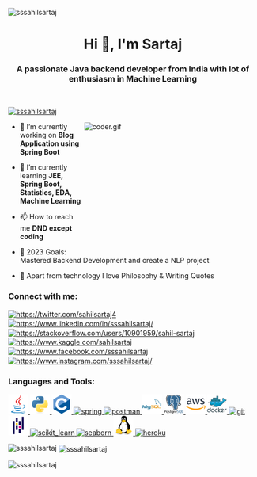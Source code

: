 <p align="left"> <img src="https://komarev.com/ghpvc/?username=sssahilsartaj&label=Profile%20views&color=0e75b6&style=flat-square" alt="sssahilsartaj" /> </p>

<h1 align="center">Hi 👋, I'm Sartaj</h1>
<h3 align="center">A passionate Java backend developer from India with lot of enthusiasm in Machine Learning</h3>
<br />

<p align="left"> <a href="https://github.com/ryo-ma/github-profile-trophy"><img src="https://github-profile-trophy.vercel.app/?username=sssahilsartaj" alt="sssahilsartaj" /></a> </p>


<p> <img align="right" alt="coder.gif" width="350px" height="260px" src="https://user-images.githubusercontent.com/46869388/89207039-b899e600-d5d7-11ea-90d0-c894383d35b4.gif" /> </p>

- 🔭 I’m currently working on **Blog Application using Spring Boot**

- 🌱 I’m currently learning **JEE, Spring Boot, Statistics, EDA, Machine Learning**

- 📫 How to reach me **DND except coding**

- :high_brightness: 2023 Goals: Mastered Backend Development and create a NLP project

- :notebook_with_decorative_cover: Apart from technology I love Philosophy & Writing Quotes



<h3 align="left">Connect with me:</h3>
<p align="left">
<a href="https://twitter.com/sahilsartaj4" target="blank"><img align="center" src="https://raw.githubusercontent.com/rahuldkjain/github-profile-readme-generator/master/src/images/icons/Social/twitter.svg" alt="https://twitter.com/sahilsartaj4" height="30" width="40" /></a>
<a href="https://linkedin.com/in/sssahilsartaj/" target="blank"><img align="center" src="https://raw.githubusercontent.com/rahuldkjain/github-profile-readme-generator/master/src/images/icons/Social/linked-in-alt.svg" alt="https://www.linkedin.com/in/sssahilsartaj/" height="30" width="40" /></a>
<a href="https://stackoverflow.com/users/10901959/sahil-sartaj" target="blank"><img align="center" src="https://raw.githubusercontent.com/rahuldkjain/github-profile-readme-generator/master/src/images/icons/Social/stack-overflow.svg" alt="https://stackoverflow.com/users/10901959/sahil-sartaj" height="30" width="40" /></a>
<a href="https://www.kaggle.com/sahilsartaj" target="blank"><img align="center" src="https://raw.githubusercontent.com/rahuldkjain/github-profile-readme-generator/master/src/images/icons/Social/kaggle.svg" alt="https://www.kaggle.com/sahilsartaj" height="30" width="40" /></a>
<a href="https://www.facebook.com/sssahilsartaj" target="blank"><img align="center" src="https://raw.githubusercontent.com/rahuldkjain/github-profile-readme-generator/master/src/images/icons/Social/facebook.svg" alt="https://www.facebook.com/sssahilsartaj" height="30" width="40" /></a>
<a href="https://www.instagram.com/sssahilsartaj/" target="blank"><img align="center" src="https://raw.githubusercontent.com/rahuldkjain/github-profile-readme-generator/master/src/images/icons/Social/instagram.svg" alt="https://www.instagram.com/sssahilsartaj/" height="30" width="40" /></a>
</p>



<h3 align="left">Languages and Tools:</h3>

<p align="left"> 
<a href="https://www.java.com" target="_blank" rel="noreferrer"> <img src="https://raw.githubusercontent.com/devicons/devicon/master/icons/java/java-original.svg" alt="java" width="40" height="40"/> </a> <a href="https://www.python.org" target="_blank" rel="noreferrer"> <img src="https://raw.githubusercontent.com/devicons/devicon/master/icons/python/python-original.svg" alt="python" width="40" height="40"/> </a> <a href="https://www.cprogramming.com/" target="_blank" rel="noreferrer"> <img src="https://raw.githubusercontent.com/devicons/devicon/master/icons/c/c-original.svg" alt="c" width="40" height="40"/> </a> <a href="https://spring.io/" target="_blank" rel="noreferrer"> <img src="https://www.vectorlogo.zone/logos/springio/springio-icon.svg" alt="spring" width="40" height="40"/> </a> <a href="https://postman.com" target="_blank" rel="noreferrer"> <img src="https://www.vectorlogo.zone/logos/getpostman/getpostman-icon.svg" alt="postman" width="40" height="40"/> </a> <a href="https://www.mysql.com/" target="_blank" rel="noreferrer"> <img src="https://raw.githubusercontent.com/devicons/devicon/master/icons/mysql/mysql-original-wordmark.svg" alt="mysql" width="40" height="40"/> </a> <a href="https://www.postgresql.org" target="_blank" rel="noreferrer"> <img src="https://raw.githubusercontent.com/devicons/devicon/master/icons/postgresql/postgresql-original-wordmark.svg" alt="postgresql" width="40" height="40"/> </a> <a href="https://aws.amazon.com" target="_blank" rel="noreferrer"> <img src="https://raw.githubusercontent.com/devicons/devicon/master/icons/amazonwebservices/amazonwebservices-original-wordmark.svg" alt="aws" width="40" height="40"/> </a> <a href="https://www.docker.com/" target="_blank" rel="noreferrer"> <img src="https://raw.githubusercontent.com/devicons/devicon/master/icons/docker/docker-original-wordmark.svg" alt="docker" width="40" height="40"/> </a> <a href="https://git-scm.com/" target="_blank" rel="noreferrer"> <img src="https://www.vectorlogo.zone/logos/git-scm/git-scm-icon.svg" alt="git" width="40" height="40"/> </a> <a href="https://pandas.pydata.org/" target="_blank" rel="noreferrer"> <img src="https://raw.githubusercontent.com/devicons/devicon/2ae2a900d2f041da66e950e4d48052658d850630/icons/pandas/pandas-original.svg" alt="pandas" width="40" height="40"/> </a>  <a href="https://scikit-learn.org/" target="_blank" rel="noreferrer"> <img src="https://upload.wikimedia.org/wikipedia/commons/0/05/Scikit_learn_logo_small.svg" alt="scikit_learn" width="40" height="40"/> </a> <a href="https://seaborn.pydata.org/" target="_blank" rel="noreferrer"> <img src="https://seaborn.pydata.org/_images/logo-mark-lightbg.svg" alt="seaborn" width="40" height="40"/> </a>   <a href="https://www.linux.org/" target="_blank" rel="noreferrer"> <img src="https://raw.githubusercontent.com/devicons/devicon/master/icons/linux/linux-original.svg" alt="linux" width="40" height="40"/> </a> <a href="https://heroku.com" target="_blank" rel="noreferrer"> <img src="https://www.vectorlogo.zone/logos/heroku/heroku-icon.svg" alt="heroku" width="40" height="40"/> </a>
</p>

<p><img align="left" src="https://github-readme-stats.vercel.app/api/top-langs?username=sssahilsartaj&show_icons=true&locale=en&layout=compact" alt="sssahilsartaj" /></p>

<p>&nbsp;<img align="center" src="https://github-readme-stats.vercel.app/api?username=sssahilsartaj&show_icons=true&locale=en" alt="sssahilsartaj" /></p>

<p><img align="center" src="https://github-readme-streak-stats.herokuapp.com/?user=sssahilsartaj&theme=default" alt="sssahilsartaj" /></p>


